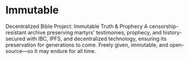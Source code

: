 # Immutable
Decentralized Bible Project: Immutable Truth &amp; Prophecy A censorship-resistant archive preserving martyrs' testimonies, prophecy, and history-secured with IBC, IPFS, and decentralized technology, ensuring its preservation for generations to come. Freely given, immutable, and open-source—so it may endure for all time.
